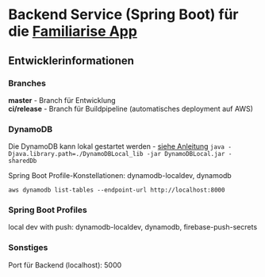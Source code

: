 # Backend Service (Spring Boot) für die [Familiarise App](https://devpost.com/software/virtuelle-stimmungsringe)


## Entwicklerinformationen
### Branches
**master** - Branch für Entwicklung  
**ci/release** - Branch für Buildpipeline (automatisches deployment auf AWS)

### DynamoDB
Die DynamoDB kann lokal gestartet werden - [siehe Anleitung](https://docs.aws.amazon.com/amazondynamodb/latest/developerguide/DynamoDBLocal.DownloadingAndRunning.html)
`java -Djava.library.path=./DynamoDBLocal_lib -jar DynamoDBLocal.jar -sharedDb`

Spring Boot Profile-Konstellationen: dynamodb-localdev, dynamodb

`aws dynamodb list-tables --endpoint-url http://localhost:8000`

### Spring Boot Profiles
local dev with push: dynamodb-localdev, dynamodb, firebase-push-secrets


### Sonstiges
Port für Backend (localhost): 5000

